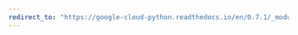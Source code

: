 ```yaml
---
redirect_to: "https://google-cloud-python.readthedocs.io/en/0.7.1/_modules/gcloud/datastore/connection.html"
---
```

